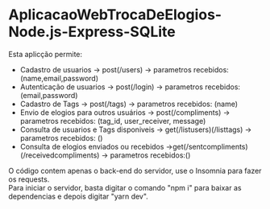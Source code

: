 # AplicacaoWebTrocaDeElogios-Node.js-Express-SQLite                  

Esta aplicção permite:                       
 - Cadastro de usuarios -> post(/users) -> parametros recebidos: (name,email,password)                              
 - Autenticação de usuarios -> post(/login) -> parametros recebidos: (email,password)                       
 - Cadastro de Tags -> post(/tags) -> parametros recebidos: (name)                  
 - Envio de elogios para outros usuários -> post(/compliments) -> parametros recebidos: (tag_id, user_receiver, message) 
 - Consulta de usuarios e Tags disponiveis -> get(/listusers)(/listtags) -> parametros recebidos: ()
 - Consulta de elogios enviados ou recebidos ->get(/sentcompliments)(/receivedcompliments) -> parametros recebidos:()

O código contem apenas o back-end do servidor, use o Insomnia para fazer os requests.  
Para iniciar o servidor, basta digitar o comando "npm i" para baixar as dependencias e depois digitar "yarn dev".
